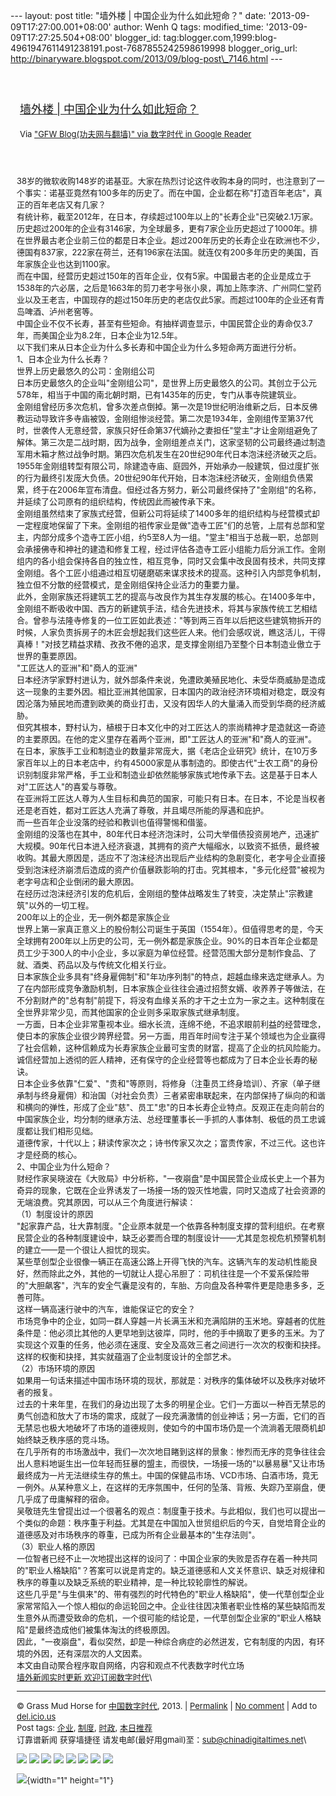 --- layout: post title: "墙外楼 | 中国企业为什么如此短命？" date:
'2013-09-09T17:27:00.001+08:00' author: Wenh Q tags: modified\_time:
'2013-09-09T17:27:25.504+08:00' blogger\_id:
tag:blogger.com,1999:blog-4961947611491238191.post-7687855242598619998
blogger\_orig\_url:
http://binaryware.blogspot.com/2013/09/blog-post\_7146.html ---
<div style="margin: 10px; padding: 5px;">

<div style="font-size: 18px;">

[\
墙外楼 |
中国企业为什么如此短命？](http://feedproxy.google.com/~r/chinagfwblog/~3/kBjdl4Ei8kU/)

</div>

<div style="font-size: 13px;">

Via ["GFW Blog(功夫网与翻墙)" via 数字时代 in Google
Reader](https://www.blogger.com/blogger.g?blogID=4961947611491238191&pli=1)

</div>

</div>

<div style="font-size: 13px; padding: 15px 0 10px 10px;">

38岁的微软收购148岁的诺基亚。大家在热烈讨论这件收购本身的同时，也注意到了一个事实：诺基亚竟然有100多年的历史了。而在中国，企业都在称"打造百年老店"，真正的百年老店又有几家？\
有统计称，截至2012年，在日本，存续超过100年以上的"长寿企业"已突破2.1万家。历史超过200年的企业有3146家，为全球最多，更有7家企业历史超过了1000年。排在世界最古老企业前三位的都是日本企业。超过200年历史的长寿企业在欧洲也不少，德国有837家，222家在荷兰，还有196家在法国。就连仅有200多年历史的美国，百年家族企业也达到1100家。\
而在中国，经营历史超过150年的百年企业，仅有5家。中国最古老的企业是成立于1538年的六必居，之后是1663年的剪刀老字号张小泉，再加上陈李济、广州同仁堂药业以及王老吉，中国现存的超过150年历史的老店仅此5家。而超过100年的企业还有青岛啤酒、泸州老窖等。\
中国企业不仅不长寿，甚至有些短命。有抽样调查显示，中国民营企业的寿命仅3.7年，而美国企业为8.2年，日本企业为12.5年。\
以下我们来从日本企业为什么多长寿和中国企业为什么多短命两方面进行分析。\
1、日本企业为什么长寿？\
世界上历史最悠久的公司：金刚组公司\
日本历史最悠久的企业叫"金刚组公司"，是世界上历史最悠久的公司。其创立于公元578年，相当于中国的南北朝时期，已有1435年的历史，专门从事寺院建筑业。\
金刚组曾经历多次危机，曾多次差点倒掉。第一次是19世纪明治维新之后，日本反佛教运动导致许多寺庙被毁，金刚组惨淡经营。第二次是1934年，金刚组传至第37代时，世袭传人无意经营，家族只好任命第37代嫡孙之妻担任"堂主"才让金刚组避免了解体。第三次是二战时期，因为战争，金刚组差点关门，这家坚韧的公司最终通过制造军用木箱才熬过战争时期。第四次危机发生在20世纪90年代日本泡沫经济破灭之后。1955年金刚组转型有限公司，除建造寺庙、庭园外，开始承办一般建筑，但过度扩张的行为最终引发庞大负债。20世纪90年代开始，日本泡沫经济破灭，金刚组负债累累，终于在2006年宣布清盘。但经过各方努力，新公司最终保持了"金刚组"的名称，并延续了公司原有的组织结构，传统因此而被传承下来。\
金刚组虽然结束了家族式经营，但新公司将延续了1400多年的组织结构与经营模式却一定程度地保留了下来。金刚组的祖传家业是做"造寺工匠"们的总管，上层有总部和堂主，内部分成多个造寺工匠小组，约5至8人为一组。"堂主"相当于总裁一职，总部则会承接佛寺和神社的建造和修复工程，经过评估各造寺工匠小组能力后分派工作。金刚组内的各小组会保持各自的独立性，相互竞争，同时又会集中改良固有技术，共同支撑金刚组。各个工匠小组通过相互切磋磨砺来谋求技术的提高。这种引入内部竞争机制，独立但不分散的经营模式，是金刚组保持企业活力的重要力量。\
此外，金刚家族还将建筑工艺的提高与改良作为其生存发展的核心。在1400多年中，金刚组不断吸收中国、西方的新建筑手法，结合先进技术，将其与家族传统工艺相结合。曾参与法隆寺修复的一位工匠如此表述："等到两三百年以后把这些建筑物拆开的时候，人家负责拆房子的木匠会想起我们这些匠人来。他们会感叹说，瞧这活儿，干得真棒！"对技艺精益求精、孜孜不倦的追求，是支撑金刚组乃至整个日本制造业傲立于世界的重要原因。\
"工匠达人的亚洲"和"商人的亚洲"\
日本经济学家野村进认为，就外部条件来说，免遭欧美殖民地化、未受华商威胁是造成这一现象的主要外因。相比亚洲其他国家，日本国内的政治经济环境相对稳定，既没有因沦落为殖民地而遭到欧美的商业打击，又没有因华人的大量涌入而受到华商的经济威胁。\
但究其根本，野村认为，植根于日本文化中的对工匠达人的崇尚精神才是造就这一奇迹的主要原因。在他的定义里存在着两个亚洲，即"工匠达人的亚洲"和"商人的亚洲"。\
在日本，家族手工业和制造业的数量非常庞大，据《老店企业研究》统计，在10万多家百年以上的日本老店中，约有45000家是从事制造的。即使古代"士农工商"的身份识别制度非常严格，手工业和制造业却依然能够家族式地传承下去。这是基于日本人对"工匠达人"的喜爱与尊敬。\
在亚洲将工匠达人尊为人生目标和典范的国家，可能只有日本。在日本，不论是当权者还是老百姓，都对工匠达人充满了尊敬，并且竭尽所能的厚遇和庇护。\
而一些百年企业没落的经验和教训也值得警惕和借鉴。\
金刚组的没落也在其中，80年代日本经济泡沫时，公司大举借债投资房地产，迅速扩大规模。90年代日本进入经济衰退，其拥有的资产大幅缩水，以致资不抵债，最终被收购。其最大原因是，适应不了泡沫经济出现后产业结构的急剧变化，老字号企业直接受到泡沫经济崩溃后造成的资产价值暴跌影响的打击。究其根本，"多元化经营"被视为老字号店和企业倒闭的最大原因。\
在经历过泡沫经济引发的危机后，金刚组的整体战略发生了转变，决定禁止"宗教建筑"以外的一切工程。\
200年以上的企业，无一例外都是家族企业\
世界上第一家真正意义上的股份制公司诞生于英国（1554年）。但值得思考的是，今天全球拥有200年以上历史的公司，无一例外都是家族企业。90%的日本百年企业都是员工少于300人的中小企业，多以家庭为单位经营。经营范围大部分是制作食品、了就、酒类、药品以及与传统文化相关行业。\
日本家族企业多具有"终身雇佣制"和"年功序列制"的特点，超越血缘来选定继承人。为了在内部形成竞争激励机制，日本家族企业往往会通过招赘女婿、收养养子等做法，在不分割财产的"总有制"前提下，将没有血缘关系的才干之士立为一家之主。这种制度在全世界非常少见，而其他国家的企业则多采取家族式继承制度。\
一方面，日本企业非常重视本业。细水长流，连绵不绝，不追求眼前利益的经营理念，使日本的家族企业很少跨界经营。另一方面，用百年时间专注于某个领域也为企业赢得了社会信赖，这种信赖成为长寿家族企业最可宝贵的财富，提高了企业的抗风险能力。诚信经营加上透彻的匠人精神，还有保守的企业经营等也都成为了日本企业长寿的秘诀。\
日本企业多依靠"仁爱"、"贵和"等原则，将修身（注重员工终身培训）、齐家（单子继承制与终身雇佣）和治国（对社会负责）三者紧密串联起来，在内部保持了纵向的和谐和横向的弹性，形成了企业"慈"、员工"忠"的日本长寿企业特点。反观正在走向前台的中国家族企业，均分制的继承方法、总经理董事长一手抓的人事体制、极低的员工忠诚度都让我们相形见绌。\
道德传家，十代以上；耕读传家次之；诗书传家又次之；富贵传家，不过三代。这也许才是经商的核心。\
2、中国企业为什么短命？\
财经作家吴晓波在《大败局》中分析称，"一夜崩盘"是中国民营企业成长史上一个甚为奇异的现象，它既在企业界诱发了一场接一场的毁灭性地震，同时又造成了社会资源的无端浪费。究其原因，可以从三个角度进行解读：\
（1）制度设计的原因\
"起家靠产品，壮大靠制度。"企业原本就是一个依靠各种制度支撑的营利组织。在考察民营企业的各种制度建设中，缺乏必要而合理的制度设计——尤其是忽视危机预警机制的建立——是一个很让人担忧的现实。\
某些草创型企业很像一辆正在高速公路上开得飞快的汽车。这辆汽车的发动机性能良好，然而除此之外，其他的一切就让人提心吊胆了：司机往往是一个不爱系保险带的"大胆飙客"，汽车的安全气囊是没有的，车胎、方向盘及各种零件更是隐患多多，乏善可陈。\
这样一辆高速行驶中的汽车，谁能保证它的安全？\
市场竞争中的企业，如同一群人穿越一片长满玉米和充满陷阱的玉米地。穿越者的优胜条件是：他必须比其他的人更早地到达彼岸，同时，他的手中摘取了更多的玉米。为了实现这个双重的任务，他必须在速度、安全及高效三者之间进行一次次的权衡和抉择。这样的权衡和抉择，其实就蕴涵了企业制度设计的全部艺术。\
（2）市场环境的原因\
如果用一句话来描述中国市场环境的现状，那就是：对秩序的集体破坏以及秩序对破坏者的报复。\
过去的十来年里，在我们的身边出现了太多的明星企业。它们一方面以一种百无禁忌的勇气创造和放大了市场的需求，成就了一段充满激情的创业神话；另一方面，它们的百无禁忌也极大地破坏了市场的道德规则，使如今的中国市场仍是一个流淌着无限商机却始终缺乏秩序感的竞斗场。\
在几乎所有的市场激战中，我们一次次地目睹到这样的景象：惨烈而无序的竞争往往会出人意料地诞生出一位年轻而狂暴的盟主，而很快，一场接一场的"以暴易暴"又让市场最终成为一片无法继续生存的焦土。中国的保健品市场、VCD市场、白酒市场，竟无一例外。从某种意义上，在这样的无序氛围中，任何的坠落、背叛、失踪乃至崩盘，便几乎成了毋庸解释的宿命。\
吴敬琏先生曾提出过一个很著名的观点：制度重于技术。与此相似，我们也可以提出一个类似的命题：秩序重于利益。尤其是在中国加入世贸组织后的今天，自觉培育企业的道德感及对市场秩序的尊重，已成为所有企业最基本的"生存法则"。\
（3）职业人格的原因\
一位智者已经不止一次地提出这样的设问了：中国企业家的失败是否存在着一种共同的"职业人格缺陷"？答案可以说是肯定的。缺乏道德感和人文关怀意识、缺乏对规律和秩序的尊重以及缺乏系统的职业精神，是一种比较轮廓性的解说。\
这些几乎是"与生俱来"的、带有强烈的时代特色的"职业人格缺陷"，使一代草创型企业家常常陷入一个惊人相似的命运轮回之中。企业往往因决策者职业性格的某些缺陷而发生意外从而遭受致命的危机，一个很可能的结论是，一代草创型企业家的"职业人格缺陷"是最终造成他们被集体淘汰的终极原因。\
因此，"一夜崩盘"，看似突然，却是一种综合病症的必然迸发，它有制度的内因，有环境的外因，还有深层次的人文因素。\
本文由自动聚合程序取自网络，内容和观点不代表数字时代立场\
[墙外新闻实时更新 欢迎订阅数字时代](http://eepurl.com/msuvD)\

------------------------------------------------------------------------

© Grass Mud Horse for
[中国数字时代](http://chinadigitaltimes.net/chinese), 2013. |
[Permalink](http://chinadigitaltimes.net/chinese/2013/09/%E5%A2%99%E5%A4%96%E6%A5%BC-%E4%B8%AD%E5%9B%BD%E4%BC%81%E4%B8%9A%E4%B8%BA%E4%BB%80%E4%B9%88%E5%A6%82%E6%AD%A4%E7%9F%AD%E5%91%BD%EF%BC%9F/)
| [No
comment](http://chinadigitaltimes.net/chinese/2013/09/%E5%A2%99%E5%A4%96%E6%A5%BC-%E4%B8%AD%E5%9B%BD%E4%BC%81%E4%B8%9A%E4%B8%BA%E4%BB%80%E4%B9%88%E5%A6%82%E6%AD%A4%E7%9F%AD%E5%91%BD%EF%BC%9F/#comments)
| Add to
[del.icio.us](http://del.icio.us/post?url=http://chinadigitaltimes.net/chinese/2013/09/%E5%A2%99%E5%A4%96%E6%A5%BC-%E4%B8%AD%E5%9B%BD%E4%BC%81%E4%B8%9A%E4%B8%BA%E4%BB%80%E4%B9%88%E5%A6%82%E6%AD%A4%E7%9F%AD%E5%91%BD%EF%BC%9F/&title=%E5%A2%99%E5%A4%96%E6%A5%BC%20%7C%20%E4%B8%AD%E5%9B%BD%E4%BC%81%E4%B8%9A%E4%B8%BA%E4%BB%80%E4%B9%88%E5%A6%82%E6%AD%A4%E7%9F%AD%E5%91%BD%EF%BC%9F)\
Post tags:
[企业](http://chinadigitaltimes.net/chinese/tag/%E4%BC%81%E4%B8%9A/?category=10466),
[制度](http://chinadigitaltimes.net/chinese/tag/%E5%88%B6%E5%BA%A6/?category=10466),
[时政](http://chinadigitaltimes.net/chinese/tag/%E6%97%B6%E6%94%BF/?category=10466),
[本日推荐](http://chinadigitaltimes.net/chinese/tag/%E6%9C%AC%E6%97%A5%E6%8E%A8%E8%8D%90/?category=10466)\
订靠谱新闻 获穿墙捷径
请发电邮(最好用gmail)至：sub@chinadigitaltimes.net\
<div>

[![](http://feeds.feedburner.com/~ff/chinagfwblog?d=yIl2AUoC8zA)](http://feeds.feedburner.com/~ff/chinagfwblog?a=kBjdl4Ei8kU:I2fTIIRG9sI:yIl2AUoC8zA)
[![](http://feeds.feedburner.com/~ff/chinagfwblog?i=kBjdl4Ei8kU:I2fTIIRG9sI:-BTjWOF_DHI)](http://feeds.feedburner.com/~ff/chinagfwblog?a=kBjdl4Ei8kU:I2fTIIRG9sI:-BTjWOF_DHI)
[![](http://feeds.feedburner.com/~ff/chinagfwblog?i=kBjdl4Ei8kU:I2fTIIRG9sI:F7zBnMyn0Lo)](http://feeds.feedburner.com/~ff/chinagfwblog?a=kBjdl4Ei8kU:I2fTIIRG9sI:F7zBnMyn0Lo)
[![](http://feeds.feedburner.com/~ff/chinagfwblog?i=kBjdl4Ei8kU:I2fTIIRG9sI:V_sGLiPBpWU)](http://feeds.feedburner.com/~ff/chinagfwblog?a=kBjdl4Ei8kU:I2fTIIRG9sI:V_sGLiPBpWU)
[![](http://feeds.feedburner.com/~ff/chinagfwblog?d=qj6IDK7rITs)](http://feeds.feedburner.com/~ff/chinagfwblog?a=kBjdl4Ei8kU:I2fTIIRG9sI:qj6IDK7rITs)
[![](http://feeds.feedburner.com/~ff/chinagfwblog?d=l6gmwiTKsz0)](http://feeds.f%20%20%20eedburner.com/~ff/chinagfwblog?a=kBjdl4Ei8kU:I2fTIIRG9sI:l6gmwiTKsz0)
[![](http://feeds.feedburner.com/~ff/chinagfwblog?i=kBjdl4Ei8kU:I2fTIIRG9sI:gIN9vFwOqvQ)](http://feeds.feedburner.com/~ff/chinagfwblog?a=kBjdl4Ei8kU:I2fTIIRG9sI:gIN9vFwOqvQ)
[![](http://feeds.feedburner.com/~ff/chinagfwblog?d=TzevzKxY174)](http://feeds.feedburner.com/~ff/chinagfwblog?a=kBjdl4Ei8kU:I2fTIIRG9sI:TzevzKxY174)

</div>

![](http://feeds.feedburner.com/~r/chinagfwblog/~4/kBjdl4Ei8kU){width="1"
height="1"}

</div>
